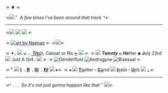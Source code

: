 -> ★ <-

->![](https://massacre.crd.co/assets/images/gallery12/3d52bd50.gif?v=b5c95905) ⌜ *A few times I've been around that track* ❜<-
***
->![](https://massacre.crd.co/assets/images/gallery32/57afba6a.gif?v=b5c95905) ![](https://massacre.crd.co/assets/images/gallery13/57f3fbd8.gif?v=b5c95905) ![](https://massacre.crd.co/assets/images/gallery32/f035e961.gif?v=b5c95905) <-

-> [![art by Naenae](https://files.catbox.moe/au0s2w.png)](https://twitter.com/Naenae54939221/status/1388942129049874438/) <-
->![](https://massacre.crd.co/assets/images/gallery22/9de463a5.png?v=b5c95905)<-

-> ✦◞ ![](https://files.catbox.moe/cpdvno.png) ⴰ ... ***T͟r͟i͟***s͟h͟, Caesar or Ris [**+**](https://pronouns.cc/@TrishUna) ![](https://massacre.crd.co/assets/images/gallery12/0bd49324.gif?v=b5c95905) <-
-> ![](https://massacre.crd.co/assets/images/gallery13/b4b1a966.gif?v=b5c95905) ***Twenty*** ⴰ **He**Her ⬥ **J**uly 23*rd* ![](https://massacre.crd.co/assets/images/gallery12/b9acb31c.gif?v=b5c95905) Jus*t* A Gir**l** **.** ![](https://massacre.crd.co/assets/images/gallery27/f68c9298.png?v=b5c95905) <-
-> ![Genderfluid](https://f2.toyhou.se/file/f2-toyhou-se/images/27320918_SL7lFOpOrrkUX3r.png?1623251708) ![Androgyne](https://f2.toyhou.se/file/f2-toyhou-se/images/35822665_2330WxM41wW0uKU.png?1623252861) ![Bisexual](https://f2.toyhou.se/file/f2-toyhou-se/images/22459674_bkn0ph3oiADvykk.png?1623251719) <-

-> **⌜** ![](https://massacre.crd.co/assets/images/gallery13/f124d2ca.gif?v=b5c95905) [𝐈]() ‎ **.**‎  [**𝐈𝐈**]() ‎ **.**‎  [𝐈𝐈𝐈]() ‎ **.**‎  [**𝐈V**]() ![](https://massacre.crd.co/assets/images/gallery12/fbc02add.gif?v=b5c95905) ▸<-
-> ◂ ![](https://massacre.crd.co/assets/images/gallery12/e06aa989.gif?v=b5c95905) [**T**w](https://twitter.com/SethsRUs)itte*r*・[**C**a](https://trishuna.carrd.co/)rr*d* ![](https://massacre.crd.co/assets/images/gallery13/e41b7a00.gif?v=b5c95905) [**I**n](https://www.instagram.com/sethsrus/)st*a*・[**U**r](https://rentry.co/sethshoard)l*s* ![](https://massacre.crd.co/assets/images/gallery27/83b3e45d.gif?v=b5c95905) **⌟** <-

***
->❛ . . . *So it's not just gonna happen like that* ⌝ ![](https://massacre.crd.co/assets/images/gallery12/4d56fb39.gif?v=b5c95905)<-